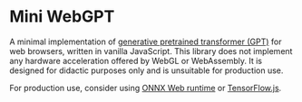 # Mini WebGPT

A minimal implementation of [generative pretrained transformer (GPT)](https://en.wikipedia.org/wiki/Generative_pre-trained_transformer) for web browsers, written in vanilla JavaScript. This library does not implement any hardware acceleration offered by WebGL or WebAssembly. It is designed for didactic purposes only and is unsuitable for production use.

For production use, consider using [ONNX Web runtime](https://onnxruntime.ai/docs/tutorials/web/) or [TensorFlow.js](https://www.tensorflow.org/js).